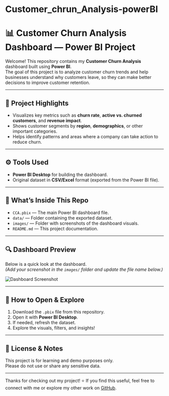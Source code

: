 # Customer_chrun_Analysis-powerBI
# 📊 Customer Churn Analysis Dashboard — Power BI Project

Welcome! This repository contains my **Customer Churn Analysis** dashboard built using **Power BI**.  
The goal of this project is to analyze customer churn trends and help businesses understand why customers leave, so they can make better decisions to improve customer retention.

---

## 🌟 Project Highlights

- Visualizes key metrics such as **churn rate**, **active vs. churned customers**, and **revenue impact**.
- Shows customer segments by **region**, **demographics**, or other important categories.
- Helps identify patterns and areas where a company can take action to reduce churn.

---

## ⚙️ Tools Used

- **Power BI Desktop** for building the dashboard.
- Original dataset in **CSV/Excel** format (exported from the Power BI file).

---

## 📁 What’s Inside This Repo

- `CCA.pbix` — The main Power BI dashboard file.
- `data/` — Folder containing the exported dataset.
- `images/` — Folder with screenshots of the dashboard visuals.
- `README.md` — This project documentation.

---

## 🔍 Dashboard Preview

Below is a quick look at the dashboard.  
*(Add your screenshot in the `images/` folder and update the file name below.)*

![Dashboard Screenshot](images/dashboard-screenshot.png)

---

## 🚀 How to Open & Explore

1. Download the `.pbix` file from this repository.
2. Open it with **Power BI Desktop**.
3. If needed, refresh the dataset.
4. Explore the visuals, filters, and insights!

---



## 📄 License & Notes

This project is for learning and demo purposes only.  
Please do not use or share any sensitive data.

---

Thanks for checking out my project! ⭐ If you find this useful, feel free to connect with me or explore my other work on [GitHub](https://github.com/your-username).


